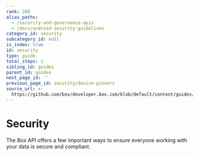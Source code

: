```yaml
---
rank: 260
alias_paths:
  - /security-and-governance-apis
  - /docs/android-security-guidelines
category_id: security
subcategory_id: null
is_index: true
id: security
type: guide
total_steps: 1
sibling_id: guides
parent_id: guides
next_page_id: ''
previous_page_id: security/device-pinners
source_url: >-
  https://github.com/box/developer.box.com/blob/default/content/guides/security/index.md
---
```


# Security

The Box API offers a few important ways to ensure everyone working with your
data is secure and compliant.
